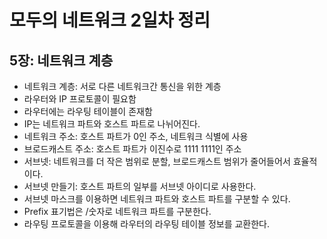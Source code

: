 # 모두의 네트워크 2일차 정리

## 5장: 네트워크 계층

- 네트워크 계층: 서로 다른 네트워크간 통신을 위한 계층
- 라우터와 IP 프로토콜이 필요함
- 라우터에는 라우팅 테이블이 존재함
- IP는 네트워크 파트와 호스트 파트로 나뉘어진다.
- 네트워크 주소: 호스트 파트가 0인 주소, 네트워크 식별에 사용
- 브로드캐스트 주소: 호스트 파트가 이진수로 1111 1111인 주소
- 서브넷: 네트워크를 더 작은 범위로 분할, 브로드캐스트 범위가 줄어들어서 효율적이다.
- 서브넷 만들기: 호스트 파트의 일부를 서브넷 아이디로 사용한다.
- 서브넷 마스크를 이용하면 네트워크 파트와 호스트 파트를 구분할 수 있다.
- Prefix 표기법은 /숫자로 네트워크 파트를 구분한다.
- 라우팅 프로토콜을 이용해 라우터의 라우팅 테이블 정보를 교환한다.

